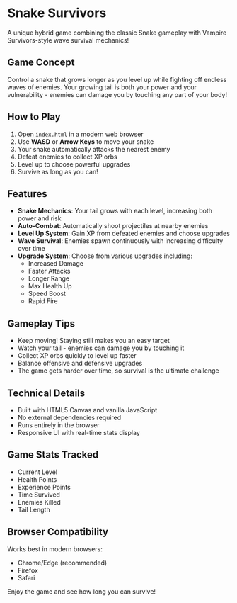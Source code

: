 # Snake Survivors

A unique hybrid game combining the classic Snake gameplay with Vampire Survivors-style wave survival mechanics!

## Game Concept

Control a snake that grows longer as you level up while fighting off endless waves of enemies. Your growing tail is both your power and your vulnerability - enemies can damage you by touching any part of your body!

## How to Play

1. Open `index.html` in a modern web browser
2. Use **WASD** or **Arrow Keys** to move your snake
3. Your snake automatically attacks the nearest enemy
4. Defeat enemies to collect XP orbs
5. Level up to choose powerful upgrades
6. Survive as long as you can!

## Features

- **Snake Mechanics**: Your tail grows with each level, increasing both power and risk
- **Auto-Combat**: Automatically shoot projectiles at nearby enemies
- **Level Up System**: Gain XP from defeated enemies and choose upgrades
- **Wave Survival**: Enemies spawn continuously with increasing difficulty over time
- **Upgrade System**: Choose from various upgrades including:
  - Increased Damage
  - Faster Attacks
  - Longer Range
  - Max Health Up
  - Speed Boost
  - Rapid Fire

## Gameplay Tips

- Keep moving! Staying still makes you an easy target
- Watch your tail - enemies can damage you by touching it
- Collect XP orbs quickly to level up faster
- Balance offensive and defensive upgrades
- The game gets harder over time, so survival is the ultimate challenge

## Technical Details

- Built with HTML5 Canvas and vanilla JavaScript
- No external dependencies required
- Runs entirely in the browser
- Responsive UI with real-time stats display

## Game Stats Tracked

- Current Level
- Health Points
- Experience Points
- Time Survived
- Enemies Killed
- Tail Length

## Browser Compatibility

Works best in modern browsers:
- Chrome/Edge (recommended)
- Firefox
- Safari

Enjoy the game and see how long you can survive!
